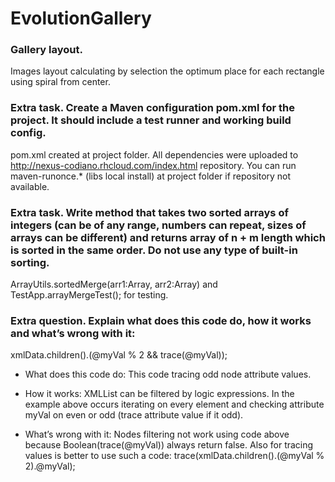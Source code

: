# EvolutionGallery

### Gallery layout.

Images layout calculating by selection the optimum place for each rectangle using spiral from center.

### Extra task. Create a Maven configuration pom.xml for the project. It should include a test runner and working build config.

pom.xml created at project folder.
All dependencies were uploaded to http://nexus-codiano.rhcloud.com/index.html repository.
You can run maven-runonce.* (libs local install) at project folder if repository not available.

### Extra task. Write method that takes two sorted arrays of integers (can be of any range, numbers can repeat, sizes of arrays can be different) and returns array of n + m length which is sorted in the same order. Do not use any type of built-in sorting.

ArrayUtils.sortedMerge(arr1:Array, arr2:Array) and TestApp.arrayMergeTest(); for testing.

### Extra question. Explain what does this code do, how it works and what’s wrong with it:

xmlData.children().(@myVal % 2 && trace(@myVal));

- What does this code do:
This code tracing odd node attribute values.

- How it works:
XMLList can be filtered by logic expressions. In the example above occurs iterating on every element and checking attribute myVal on even or odd (trace attribute value if it odd).

- What’s wrong with it:
Nodes filtering not work using code above because Boolean(trace(@myVal)) always return false.
Also for tracing values ​​is better to use such a code: trace(xmlData.children().(@myVal % 2).@myVal);

